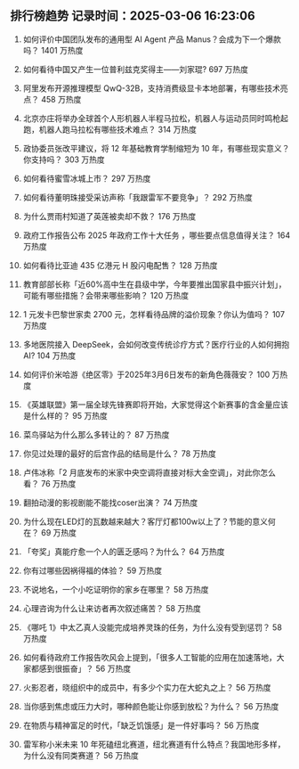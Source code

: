 
## 排行榜趋势 记录时间：2025-03-06 16:23:06
  
  1. 如何评价中国团队发布的通用型 AI Agent 产品 Manus？会成为下一个爆款吗？ 1401 万热度
    
  2. 如何看待中国又产生一位普利兹克奖得主——刘家琨? 697 万热度
    
  3. 阿里发布开源推理模型 QwQ-32B，支持消费级显卡本地部署，有哪些技术亮点？ 458 万热度
    
  4. 北京亦庄将举办全球首个人形机器人半程马拉松，机器人与运动员同时鸣枪起跑，机器人跑马拉松有哪些技术难点？ 314 万热度
    
  5. 政协委员张改平建议，将 12 年基础教育学制缩短为 10 年，有哪些现实意义？你支持吗？ 303 万热度
    
  6. 如何看待蜜雪冰城上市？ 297 万热度
    
  7. 如何看待董明珠接受采访声称「我跟雷军不要竞争」？ 292 万热度
    
  8. 为什么贾雨村知道了英莲被卖却不救？ 176 万热度
    
  9. 政府工作报告公布 2025 年政府工作十大任务 ，哪些要点信息值得关注？ 164 万热度
    
  10. 如何看待比亚迪 435 亿港元 H 股闪电配售？ 128 万热度
    
  11. 教育部部长称「近60%高中生在县级中学，今年要推出国家县中振兴计划」，可能有哪些措施？会带来哪些影响？ 120 万热度
    
  12. 1 元发卡巴黎世家卖 2700 元，怎样看待品牌的溢价现象？你认为值吗？ 107 万热度
    
  13. 多地医院接入 DeepSeek，会如何改变传统诊疗方式？医疗行业的人如何拥抱 AI? 104 万热度
    
  14. 如何评价米哈游《绝区零》于2025年3月6日发布的新角色薇薇安？ 100 万热度
    
  15. 《英雄联盟》第一届全球先锋赛即将开始，大家觉得这个新赛事的含金量应该是什么样的？ 95 万热度
    
  16. 菜鸟驿站为什么那么多转让的？ 87 万热度
    
  17. 你见过处理的最好的后宫作品的结局是什么？ 78 万热度
    
  18. 卢伟冰称「2 月底发布的米家中央空调将直接对标大金空调」，对此你怎么看？ 76 万热度
    
  19. 翻拍动漫的影视剧能不能找coser出演？ 74 万热度
    
  20. 为什么现在LED灯的瓦数越来越大？客厅灯都100w以上了？节能的意义何在？ 69 万热度
    
  21. 「夸奖」真能疗愈一个人的匮乏感吗？为什么？ 64 万热度
    
  22. 你有过哪些因祸得福的体验？ 59 万热度
    
  23. 不说地名，一个小吃证明你的家乡在哪里？ 58 万热度
    
  24. 心理咨询为什么让来访者再次叙述痛苦？ 58 万热度
    
  25. 《哪吒 1》中太乙真人没能完成培养灵珠的任务，为什么没有受到惩罚？ 58 万热度
    
  26. 如何看待政府工作报告吹风会上提到，「很多人工智能的应用在加速落地，大家都感到很振奋」？ 56 万热度
    
  27. 火影忍者，晓组织中的成员中，有多少个实力在大蛇丸之上？ 56 万热度
    
  28. 当你感到焦虑或压力大时，哪种颜色能让你感到放松？为什么？ 56 万热度
    
  29. 在物质与精神富足的时代，「缺乏饥饿感」是一件好事吗？ 56 万热度
    
  30. 雷军称小米未来 10 年死磕纽北赛道，纽北赛道有什么特点？我国地形多样，为什么没有同类赛道？ 56 万热度
    